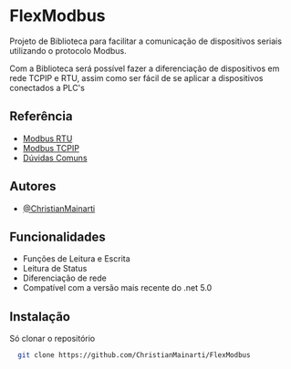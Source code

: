 # FlexModbus

Projeto de Biblioteca para facilitar a comunicação de dispositivos seriais utilizando o protocolo Modbus.

Com a Biblioteca será possível fazer a diferenciação de dispositivos em rede TCPIP e RTU, assim como ser fácil de se aplicar a dispositivos conectados a PLC's 

## Referência

 - [Modbus RTU](https://modbus.org/docs/Modbus_Application_Protocol_V1_1b3.pdf)
 - [Modbus TCPIP](https://modbus.org/docs/Modbus_Messaging_Implementation_Guide_V1_0b.pdf)
 - [Dúvidas Comuns](https://www.simplymodbus.ca/FAQ.htm)


## Autores

- [@ChristianMainarti](github.com/ChristianMainarti/)


## Funcionalidades

- Funções de Leitura e Escrita
- Leitura de Status
- Diferenciação de rede
- Compatível com a versão mais recente do .net 5.0


## Instalação

Só clonar o repositório 

```bash
  git clone https://github.com/ChristianMainarti/FlexModbus
```
    
